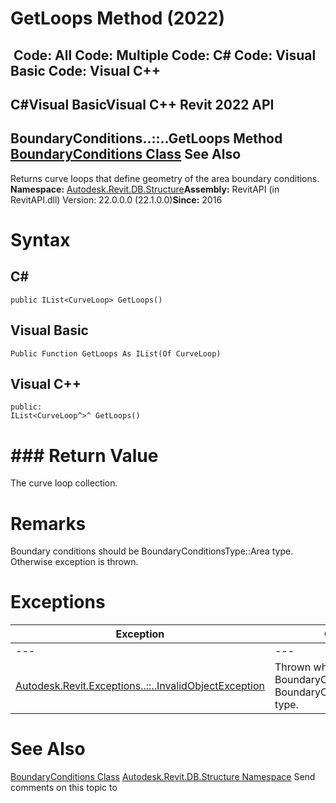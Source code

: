 # GetLoops Method (2022)

﻿
 Code: All Code: Multiple Code: C# Code: Visual Basic Code: Visual C++   
---  
C#Visual BasicVisual C++
Revit 2022 API  
---  
BoundaryConditions..::..GetLoops Method   
[BoundaryConditions Class](58a98f0e-e2e5-4c8b-bea1-8228b30f1685.md "BoundaryConditions Class") See Also  
---  
Returns curve loops that define geometry of the area boundary conditions. 
**Namespace:** [Autodesk.Revit.DB.Structure](d586b341-f687-9d90-e96d-255806b7d4fc.md "Autodesk.Revit.DB.Structure Namespace")**Assembly:** RevitAPI (in RevitAPI.dll) Version: 22.0.0.0 (22.1.0.0)**Since:** 2016 
# Syntax
C#  
---  
```text
public IList<CurveLoop> GetLoops()
```
  
Visual Basic  
---  
```text
Public Function GetLoops As IList(Of CurveLoop)
```
  
Visual C++  
---  
```text
public:
IList<CurveLoop^>^ GetLoops()
```
  
# ### Return Value
The curve loop collection. 
# Remarks
Boundary conditions should be BoundaryConditionsType::Area type. Otherwise exception is thrown. 
# Exceptions
| Exception | Condition |
| --- | --- |
| --- | --- |
| [Autodesk.Revit.Exceptions..::..InvalidObjectException](8092dec2-113a-0823-1a09-a46c11f99fea.md "InvalidObjectException Class") | Thrown when BoundaryConditions is not a BoundaryConditionsType::Area type. |

# See Also
[BoundaryConditions Class](58a98f0e-e2e5-4c8b-bea1-8228b30f1685.md "BoundaryConditions Class")
[Autodesk.Revit.DB.Structure Namespace](d586b341-f687-9d90-e96d-255806b7d4fc.md "Autodesk.Revit.DB.Structure Namespace")
Send comments on this topic to 